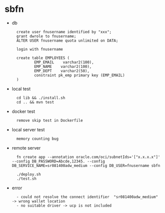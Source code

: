 
# sbfn

- db

        create user fnusername identified by "xxx";
        grant dwrole to fnusername;
        ALTER USER fnusername quota unlimited on DATA;

        login with fnusername

        create table EMPLOYEES (
                EMP_EMAIL    varchar2(100),  
                EMP_NAME    varchar2(100),  
                EMP_DEPT    varchar2(50),
                constraint pk_emp primary key (EMP_EMAIL)
        )

- local test

        cd lib && ./install.sh
        cd .. && mvn test

- docker test

        remove skip test in Dockerfile

- local server test

        memory counting bug

- remote server

        fn create app --annotation oracle.com/oci/subnetIds='["x.x.x.x"]' --config DB_PASSWORD=Abcde,12345. --config DB_SERVICE_NAME=sr081400adw_medium --config DB_USER=fnusername sbfn

        ./deploy.sh
        ./test.sh

- error

        - could not resolve the connect identifier  "sr081400adw_medium" -> wrong wallet location
        - no suitable driver -> ucp is not included
